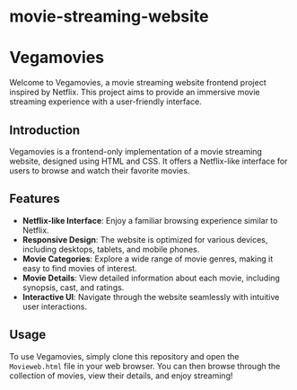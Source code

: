 # movie-streaming-website
# Vegamovies

Welcome to Vegamovies, a movie streaming website frontend project inspired by Netflix. This project aims to provide an immersive movie streaming experience with a user-friendly interface.

## Introduction

Vegamovies is a frontend-only implementation of a movie streaming website, designed using HTML and CSS. It offers a Netflix-like interface for users to browse and watch their favorite movies.

## Features

- **Netflix-like Interface**: Enjoy a familiar browsing experience similar to Netflix.
- **Responsive Design**: The website is optimized for various devices, including desktops, tablets, and mobile phones.
- **Movie Categories**: Explore a wide range of movie genres, making it easy to find movies of interest.
- **Movie Details**: View detailed information about each movie, including synopsis, cast, and ratings.
- **Interactive UI**: Navigate through the website seamlessly with intuitive user interactions.

## Usage

To use Vegamovies, simply clone this repository and open the `Movieweb.html` file in your web browser. You can then browse through the collection of movies, view their details, and enjoy streaming!
